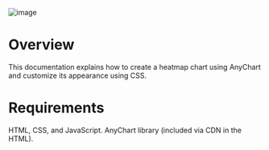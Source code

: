 ![image](https://github.com/user-attachments/assets/2a8812b6-735a-4f1c-bd17-64567ee72b11)

# Overview
This documentation explains how to create a heatmap chart using AnyChart and customize its appearance using CSS. 

# Requirements
 HTML, CSS, and JavaScript.
AnyChart library (included via CDN in the HTML).

